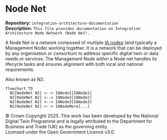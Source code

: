 # Node Net

**Repository:** `integration-architecture-documentation`  
**Description:** `This file provides documentation on Integration Architecture Node Network (Node Net).`  
<!-- SPDX-License-Identifier: OGL-UK-3.0 -->

A Node Net is a network composed of multiple [IA nodes](IANode/ia-node.md) (and typically a Management Node) working together. It is a network that can be deployed by any organisation or consortium to address specific digital twin or data needs or services. The Management Node within a Node net handles its lifecycle tasks and ensures alignment with both local and national requirements.

Also known as N2.

```mermaid
flowchart TD
  N2[NodeNet N2] <--> IANode1[IANode1]
  N2[NodeNet N2] <--> IANode2[IANode2]
  N2[NodeNet N2] <--> IANode3[IANode3]
  N2[NodeNet N2] <--> IANodeMore[...]
```

© Crown Copyright 2025. This work has been developed by the National Digital Twin Programme and is legally attributed to the Department for Business and Trade (UK) as the governing entity.  
Licensed under the Open Government Licence v3.0.  
